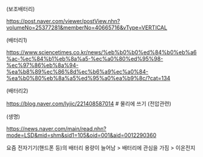 (보조배터리)

https://post.naver.com/viewer/postView.nhn?volumeNo=25377281&memberNo=40665716&vType=VERTICAL

(배터리1)

https://www.sciencetimes.co.kr/news/%eb%b0%b0%ed%84%b0%eb%a6%ac-%ec%84%b1%eb%8a%a5-%ec%a0%80%ed%95%98-%ec%97%86%eb%8a%94-%ea%b8%89%ec%86%8d%ec%b6%a9%ec%a0%84-%ea%b0%80%eb%8a%a5%ed%95%a0%ea%b9%8c/?cat=134

(배터리2)

https://blog.naver.com/lyjic/221408587014  # 물리에 쓰기 (전압관련)

(생명)

https://news.naver.com/main/read.nhn?mode=LSD&mid=shm&sid1=105&oid=001&aid=0012290360


요즘 전자기기(핸드폰 등)의 배터리 용량이 늘어남 > 배터리에 관심을 가짐 > 이온전지
